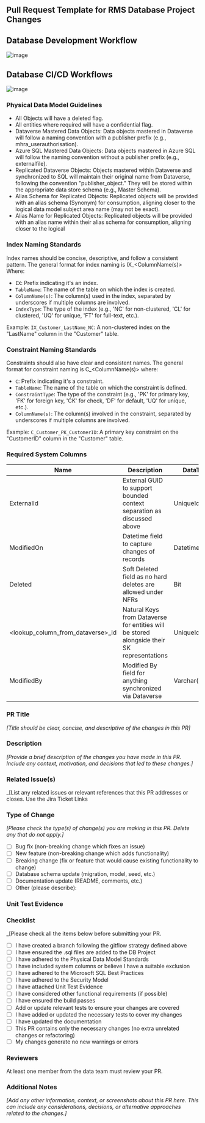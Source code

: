 ## Pull Request Template for RMS Database Project Changes

## Database Development Workflow

![image](https://user-images.githubusercontent.com/315909/226767877-9447867f-1c65-4c11-91b2-ef5a19a6f167.png)

## Database CI/CD Workflows
![image](https://user-images.githubusercontent.com/315909/226767812-8924d593-d320-4871-9bc3-2eb2503bc140.png)

### Physical Data Model Guidelines
- All Objects will have a deleted flag.
- All entities where required will have a confidential flag.
- Dataverse Mastered Data Objects: Data objects mastered in Dataverse will follow a naming convention with a publisher prefix (e.g., mhra_userauthorisation).
- Azure SQL Mastered Data Objects: Data objects mastered in Azure SQL will follow the naming convention without a publisher prefix (e.g., externalfile).
- Replicated Dataverse Objects: Objects mastered within Dataverse and synchronized to SQL will maintain their original name from Dataverse, following the convention "publisher_object." They will be stored within the appropriate data store schema (e.g., Master Schema).
- Alias Schema for Replicated Objects: Replicated objects will be provided with an alias schema (Synonym) for consumption, aligning closer to the logical data model subject area name (may not be exact).
- Alias Name for Replicated Objects: Replicated objects will be provided with an alias name within their alias schema for consumption, aligning closer to the logical

### Index Naming Standards

Index names should be concise, descriptive, and follow a consistent pattern. The general format for index naming is IX_<TableName><ColumnName(s)><IndexType> Where: 

- `IX`: Prefix indicating it's an index. 
- `TableName`: The name of the table on which the index is created. 
- `ColumnName(s)`: The column(s) used in the index, separated by underscores if multiple columns are involved. 
- `IndexType`: The type of the index (e.g., 'NC' for non-clustered, 'CL' for clustered, 'UQ' for unique, 'FT' for full-text, etc.).

Example: `IX_Customer_LastName_NC`: A non-clustered index on the "LastName" column in the "Customer" table.

### Constraint Naming Standards

Constraints should also have clear and consistent names. The general format for constraint naming is C_<TableName><ConstraintType><ColumnName(s)> where: 

- `C`: Prefix indicating it's a constraint. 
- `TableName`: The name of the table on which the constraint is defined. 
- `ConstraintType`: The type of the constraint (e.g., 'PK' for primary key, 'FK' for foreign key, 'CK' for check, 'DF' for default, 'UQ' for unique, etc.). 
- `ColumnName(s)`: The column(s) involved in the constraint, separated by underscores if multiple columns are involved.

Example: `C_Customer_PK_CustomerID`: A primary key constraint on the "CustomerID" column in the "Customer" table. 


### Required System Columns 
| Name                               | Description                                                                                                 | DataType    |
|------------------------------------|-------------------------------------------------------------------------------------------------------------|-------------|
| ExternalId                         | External GUID to support bounded context separation as discussed above                                    | UniqueIdentifer |
| ModifiedOn                         | Datetime field to capture changes of records                                                               | Datetime    |
| Deleted                            | Soft Deleted field as no hard deletes are allowed under NFRs                                               | Bit         |
| <lookup_column_from_dataverse>_id | Natural Keys from Dataverse for entities will be stored alongside their SK representations                 | UniqueIdentifier |
| ModifiedBy                         | Modified By field for anything synchronized via Dataverse                                                  | Varchar(150) |



### PR Title
_[Title should be clear, concise, and descriptive of the changes in this PR]_

### Description
_[Provide a brief description of the changes you have made in this PR. Include any context, motivation, and decisions that led to these changes.]_

### Related Issue(s)
_[List any related issues or relevant references that this PR addresses or closes. Use the Jira Ticket Links

### Type of Change
_[Please check the type(s) of change(s) you are making in this PR. Delete any that do not apply.]_

- [ ] Bug fix (non-breaking change which fixes an issue)
- [ ] New feature (non-breaking change which adds functionality)
- [ ] Breaking change (fix or feature that would cause existing functionality to change)
- [ ] Database schema update (migration, model, seed, etc.)
- [ ] Documentation update (README, comments, etc.)
- [ ] Other (please describe):

### Unit Test Evidence


### Checklist
_[Please check all the items below before submitting your PR.

- [ ] I have created a branch following the gitflow strategy defined above
- [ ] I have ensured the .sql files are added to the DB Project
- [ ] I have adhered to the Physical Data Model Standards
- [ ] I have included system columns or believe I have a suitable exclusion
- [ ] I have adhered to the Microsoft SQL Best Practices
- [ ] I have adhered to the Security Model
- [ ] I have attached Unit Test Evidence
- [ ] I have considered other functional requirements (if possible)
- [ ] I have ensured the build passes
- [ ] Add or update relevant tests to ensure your changes are covered
- [ ] I have added or updated the necessary tests to cover my changes
- [ ] I have updated the documentation
- [ ] This PR contains only the necessary changes (no extra unrelated changes or refactoring)
- [ ] My changes generate no new warnings or errors
### Reviewers
 At least one member from the data team must review your PR.

### Additional Notes
_[Add any other information, context, or screenshots about this PR here. This can include any considerations, decisions, or alternative approaches related to the changes.]_
